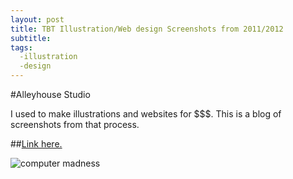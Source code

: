 ```yaml
---
layout: post
title: TBT Illustration/Web design Screenshots from 2011/2012
subtitle: 
tags:
  -illustration
  -design
---
```


#Alleyhouse Studio

I used to make illustrations and websites for $$$. This is a blog of screenshots from that process.

##[Link here.](http://alleyhouseweb.tumblr.com)

![computer madness]()